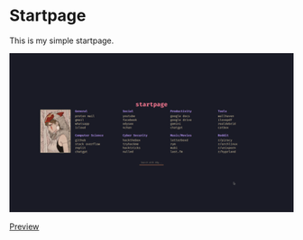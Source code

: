# Startpage

This is my simple startpage.

![](./image.png)

[Preview](https://ertugrulgacal.github.io/startpage/)
